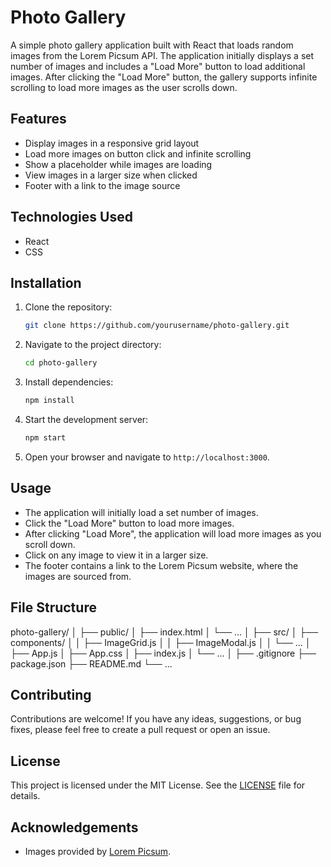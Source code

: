 # Photo Gallery

A simple photo gallery application built with React that loads random images from the Lorem Picsum API. The application initially displays a set number of images and includes a "Load More" button to load additional images. After clicking the "Load More" button, the gallery supports infinite scrolling to load more images as the user scrolls down.

## Features

- Display images in a responsive grid layout
- Load more images on button click and infinite scrolling
- Show a placeholder while images are loading
- View images in a larger size when clicked
- Footer with a link to the image source

## Technologies Used

- React
- CSS

## Installation

1. Clone the repository:

    ```bash
    git clone https://github.com/yourusername/photo-gallery.git
    ```

2. Navigate to the project directory:

    ```bash
    cd photo-gallery
    ```

3. Install dependencies:

    ```bash
    npm install
    ```

4. Start the development server:

    ```bash
    npm start
    ```

5. Open your browser and navigate to `http://localhost:3000`.

## Usage

- The application will initially load a set number of images.
- Click the "Load More" button to load more images.
- After clicking "Load More", the application will load more images as you scroll down.
- Click on any image to view it in a larger size.
- The footer contains a link to the Lorem Picsum website, where the images are sourced from.

## File Structure

photo-gallery/
│
├── public/
│ ├── index.html
│ └── ...
│
├── src/
│ ├── components/
│ │ ├── ImageGrid.js
│ │ ├── ImageModal.js
│ │ └── ...
│ ├── App.js
│ ├── App.css
│ ├── index.js
│ └── ...
│
├── .gitignore
├── package.json
├── README.md
└── ...
## Contributing

Contributions are welcome! If you have any ideas, suggestions, or bug fixes, please feel free to create a pull request or open an issue.

## License

This project is licensed under the MIT License. See the [LICENSE](LICENSE) file for details.

## Acknowledgements

- Images provided by [Lorem Picsum](https://picsum.photos).
